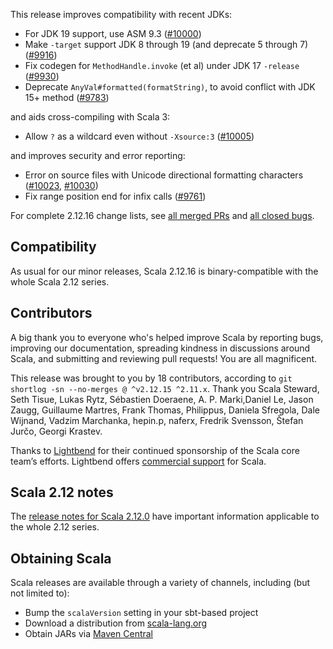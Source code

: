 This release improves compatibility with recent JDKs:

* For JDK 19 support, use ASM 9.3 ([#10000](https://github.com/scala/scala/pull/10000))
* Make `-target` support JDK 8 through 19 (and deprecate 5 through 7) ([#9916](https://github.com/scala/scala/pull/9916))
* Fix codegen for `MethodHandle.invoke` (et al) under JDK 17 `-release` ([#9930](https://github.com/scala/scala/pull/9930))
* Deprecate `AnyVal#formatted(formatString)`, to avoid conflict with JDK 15+ method ([#9783](https://github.com/scala/scala/pull/9783))

and aids cross-compiling with Scala 3:

* Allow `?` as a wildcard even without `-Xsource:3` ([#10005](https://github.com/scala/scala/pull/10005))

and improves security and error reporting:

* Error on source files with Unicode directional formatting characters ([#10023](https://github.com/scala/scala/pull/10023), [#10030](https://github.com/scala/scala/pull/10030))
* Fix range position end for infix calls ([#9761](https://github.com/scala/scala/pull/9761))

For complete 2.12.16 change lists, see [all merged PRs](https://github.com/scala/scala/pulls?q=is%3Amerged%20milestone%3A2.12.16) and [all closed bugs](https://github.com/scala/bug/issues?utf8=%E2%9C%93&q=is%3Aclosed+milestone%3A2.12.16).

## Compatibility

As usual for our minor releases, Scala 2.12.16 is binary-compatible with the whole Scala 2.12 series.

## Contributors

A big thank you to everyone who's helped improve Scala by reporting bugs, improving our documentation, spreading kindness in discussions around Scala, and submitting and reviewing pull requests! You are all magnificent.

This release was brought to you by 18 contributors, according to `git shortlog -sn --no-merges @ ^v2.12.15 ^2.11.x`. Thank you Scala Steward, Seth Tisue, Lukas Rytz, Sébastien Doeraene, A. P. Marki,Daniel Le, Jason Zaugg, Guillaume Martres, Frank Thomas, Philippus, Daniela Sfregola, Dale Wijnand, Vadzim Marchanka, hepin.p, naferx, Fredrik Svensson, Štefan Jurčo, Georgi Krastev.

Thanks to [Lightbend](https://www.lightbend.com/scala) for their continued sponsorship of the Scala core team’s efforts. Lightbend offers [commercial support](https://www.lightbend.com/lightbend-platform-subscription) for Scala.

## Scala 2.12 notes

The [release notes for Scala 2.12.0](https://github.com/scala/scala/releases/v2.12.0) have important information applicable to the whole 2.12 series.

## Obtaining Scala

Scala releases are available through a variety of channels, including (but not limited to):

* Bump the `scalaVersion` setting in your sbt-based project
* Download a distribution from [scala-lang.org](http://scala-lang.org/download/2.12.16.html)
* Obtain JARs via [Maven Central](http://search.maven.org/#search%7Cga%7C1%7Cg%3A%22org.scala-lang%22%20AND%20v%3A%222.12.16%22)
